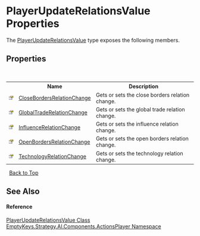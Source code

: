# PlayerUpdateRelationsValue Properties
 

The <a href="T_EmptyKeys_Strategy_AI_Components_ActionsPlayer_PlayerUpdateRelationsValue">PlayerUpdateRelationsValue</a> type exposes the following members.


## Properties
&nbsp;<table><tr><th></th><th>Name</th><th>Description</th></tr><tr><td>![Public property](media/pubproperty.gif "Public property")</td><td><a href="P_EmptyKeys_Strategy_AI_Components_ActionsPlayer_PlayerUpdateRelationsValue_CloseBordersRelationChange">CloseBordersRelationChange</a></td><td>
Gets or sets the close borders relation change.</td></tr><tr><td>![Public property](media/pubproperty.gif "Public property")</td><td><a href="P_EmptyKeys_Strategy_AI_Components_ActionsPlayer_PlayerUpdateRelationsValue_GlobalTradeRelationChange">GlobalTradeRelationChange</a></td><td>
Gets or sets the global trade relation change.</td></tr><tr><td>![Public property](media/pubproperty.gif "Public property")</td><td><a href="P_EmptyKeys_Strategy_AI_Components_ActionsPlayer_PlayerUpdateRelationsValue_InfluenceRelationChange">InfluenceRelationChange</a></td><td>
Gets or sets the influence relation change.</td></tr><tr><td>![Public property](media/pubproperty.gif "Public property")</td><td><a href="P_EmptyKeys_Strategy_AI_Components_ActionsPlayer_PlayerUpdateRelationsValue_OpenBordersRelationChange">OpenBordersRelationChange</a></td><td>
Gets or sets the open borders relation change.</td></tr><tr><td>![Public property](media/pubproperty.gif "Public property")</td><td><a href="P_EmptyKeys_Strategy_AI_Components_ActionsPlayer_PlayerUpdateRelationsValue_TechnologyRelationChange">TechnologyRelationChange</a></td><td>
Gets or sets the technology relation change.</td></tr></table>&nbsp;
<a href="#playerupdaterelationsvalue-properties">Back to Top</a>

## See Also


#### Reference
<a href="T_EmptyKeys_Strategy_AI_Components_ActionsPlayer_PlayerUpdateRelationsValue">PlayerUpdateRelationsValue Class</a><br /><a href="N_EmptyKeys_Strategy_AI_Components_ActionsPlayer">EmptyKeys.Strategy.AI.Components.ActionsPlayer Namespace</a><br />